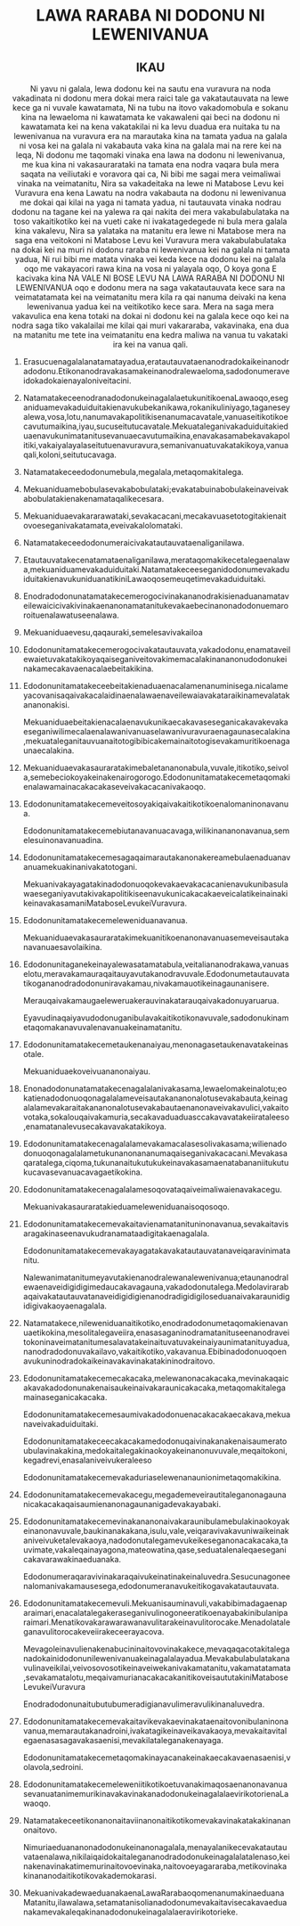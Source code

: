 <h1 align='center'>LAWA RARABA NI DODONU NI LEWENIVANUA</h1>
<h2 align='center'>IKAU</h2>
<p align='center'>Ni yavu ni galala, lewa dodonu kei na sautu ena vuravura na noda vakadinata ni dodonu mera dokai mera raici tale ga vakatautauvata na lewe kece ga ni vuvale kawatamata,
Ni na tubu na itovo vakadomobula e sokanu kina na lewaeloma ni kawatamata ke
vakawaleni qai beci na dodonu ni kawatamata kei na kena vakatakilai ni ka levu duadua era nuitaka tu na lewenivanua na vuravura era na marautaka kina na tamata yadua na galala ni vosa kei na galala ni vakabauta vaka kina na galala mai na rere kei na leqa,
Ni dodonu me taqomaki vinaka ena lawa na dodonu ni lewenivanua, me kua kina ni vakasaurarataki na tamata ena nodra vaqara bula mera saqata na veiliutaki e voravora qai ca,
Ni bibi me sagai mera veimaliwai vinaka na veimatanitu,
Nira sa vakadeitaka na lewe ni Matabose Levu kei Vuravura ena kena Lawatu na nodra vakabauta na dodonu ni lewenivanua me dokai qai kilai na yaga ni tamata yadua, ni tautauvata vinaka nodrau dodonu na tagane kei na yalewa ra qai nakita dei mera vakabulabulataka na toso vakaitikotiko kei na vueti cake ni ivakatagedegede ni bula mera galala kina vakalevu,
Nira sa yalataka na matanitu era lewe ni Matabose mera na saga ena veitokoni ni
Matabose Levu kei Vuravura mera vakabulabulataka na dokai kei na muri ni dodonu raraba ni lewenivanua kei na galala ni tamata yadua,
Ni rui bibi me matata vinaka vei keda kece na dodonu kei na galala oqo me vakayacori rawa kina na vosa ni yalayala oqo,
O koya gona
E kacivaka kina
NA VALE NI BOSE LEVU
NA LAWA RARABA NI DODONU NI LEWENIVANUA oqo e dodonu mera na saga vakatautauvata kece sara na veimatatamata kei na veimatanitu mera kila ra qai nanuma deivaki na kena lewenivanua yadua kei na veitikotiko kece sara. Mera na saga mera vakavulica ena kena totaki na dokai ni dodonu kei na galala kece oqo kei na nodra saga tiko vakalailai me kilai qai muri vakararaba, vakavinaka, ena dua na matanitu me tete ina veimatanitu ena kedra maliwa na vanua tu vakataki ira kei na vanua qali.</p>
<ol>
  <li>
    <p>Erasucuenagalalanatamatayadua,eratautauvataenanodradokaikeinanodradodonu.Etikonanodravakasamakeinanodralewaeloma,sadodonumeraveidokadokaienayaloniveitacini.</p>
  </li>
  <li>
    <p>NatamatakeceenodranadodonukeinagalalaetukunitikoenaLawaoqo,eseganiduamevakaduiduitakienavukubekanikawa,rokanikuliniyago,taganeseyalewa,vosa,lotu,nanumavakapolitikisenanumacavatale,vanuaseitikotikoecavutumaikina,iyau,sucuseitutucavatale.Mekuataleganivakaduiduitakieduaenavukunimatanitusevanuaecavutumaikina,enavakasamabekavakapolitiki,vakaiyalayalaseitutuenavuravura,semanivanuatuvakatakikoya,vanuaqali,koloni,seitutucavaga.</p>
  </li>
  <li>
    <p>Natamatakeceedodonumebula,megalala,metaqomakitalega.</p>
  </li>
  <li>
    <p>Mekuaniduamebobulasevakabobulataki;evakatabuinabobulakeinaveivakabobulatakienakenamataqalikecesara.</p>
  </li>
  <li>
    <p>Mekuaniduaevakararawataki,sevakacacani,mecakavuasetotogitakienaitovoeseganivakatamata,eveivakalolomataki.</p>
  </li>
  <li>
    <p>Natamatakeceedodonumeraicivakatautauvataenaliganilawa.</p>
  </li>
  <li>
    <p>Etautauvatakecenatamataenaliganilawa,merataqomakikecetalegaenalawa,mekuaniduamevakaduiduitaki.NatamatakeceeseganidodonumevakaduiduitakienavukuniduanatikiniLawaoqosemeuqetimevakaduiduitaki.</p>
  </li>
  <li>
    <p>Enodradodonunatamatakecemerogocivinakananodrakisienaduanamataveilewaicicivakivinakaenanonamatanitukevakaebecinanonadodonuemaroroituenalawatuseenalawa.</p>
  </li>
  <li>
    <p>Mekuaniduaevesu,qaqauraki,semelesavivakailoa</p>
  </li>
  <li>
    <p>Edodonunitamatakecemerogocivakatautauvata,vakadodonu,enamataveilewaietuvakatakikoyaqaiseganiveitovakimemacalakinananonudodonukeinakamecakavaenacalaebeitakikina.</p>
  </li>
  <li>
    <p>Edodonunitamatakeceebeitakienaduaenacalamenanuminisega.nicalameyacovanisaqaivakacalaidinaenalawaenaveilewaiavakataraikinamevalatakananonakisi.</p>
    <p>Mekuaniduaebeitakienacalaenavukunikaecakavaseseganicakavakevakaeseganiwilimecalaenalawanivanuaselawanivuravuraenagaunasecalakina,mekuataleganitauvuanaitotogibibicakemainaitotogisevakamuritikoenagaunaecalakina.</p>
  </li>
  <li>
    <p>Mekuaniduaevakasauraratakimebaletananonabula,vuvale,itikotiko,seivola,semebeciokoyakeinakenairogorogo.Edodonunitamatakecemetaqomakienalawamainacakacakaseveivakacacanivakaoqo.</p>
  </li>
  <li>
    <p>Edodonunitamatakecemeveitosoyakiqaivakaitikotikoenalomaninonavanua.</p>
    <p>Edodonunitamatakecemebiutanavanuacavaga,wilikinananonavanua,semelesuinonavanuadina.</p>
  </li>
  <li>
    <p>Edodonunitamatakecemesagaqaimarautakanonakereamebulaenaduanavanuamekuakinanivakatotogani.</p>
    <p>MekuanivakayagatakinadodonuoqokevakaevakacacanienavukunibasulawaeseganiyavutakivakapolitikiseenavukunicakacakaeveicalatikeinainakikeinavakasamaniMataboseLevukeiVuravura.</p>
  </li>
  <li>
    <p>Edodonunitamatakecemeleweniduanavanua.</p>
    <p>Mekuaniduaevakasauraratakimekuanitikoenanonavanuasemeveisautakanavanuaesavolaikina.</p>
  </li>
  <li>
    <p>Edodonunitaganekeinayalewasatamatabula,veitaliananodrakawa,vanuaselotu,meravakamauraqaitauyavutakanodravuvale.Edodonumetautauvatatikogananodradodonuniravakamau,nivakamauotikeinagaunanisere.</p>
    <p>Merauqaivakamaugaeleweruakerauvinakatarauqaivakadonuyaruarua.</p>
    <p>Eyavudinaqaiyavudodonuganibulavakaitikotikonavuvale,sadodonukinametaqomakanavuvalenavanuakeinamatanitu.</p>
  </li>
  <li>
    <p>Edodonunitamatakecemetaukenanaiyau,menonagasetaukenavatakeinasotale.</p>
    <p>Mekuaniduaekoveivuananonaiyau.</p>
  </li>
  <li>
    <p>Enonadodonunatamatakecenagalalanivakasama,lewaelomakeinalotu;eokatienadodonuoqonagalalameveisautakananonalotusevakabauta,keinagalalamevakaraitakananonalotusevakabautaenanonaveivakavulici,vakaitovotaka,sokalouqaivakamuria,secakavaduaduasccakavavatakeiirataleeso,enamatanalevusecakavavakatakikoya.</p>
  </li>
  <li>
    <p>Edodonunitamatakecenagalalamevakamacalasesolivakasama;wilienadodonuoqonagalalametukunanonananumaqaiseganivakacacani.Mevakasaqaratalega,ciqoma,tukunanaitukutukukeinavakasamaenatabananiitukutukucavasevanuacavagaetikokina.</p>
  </li>
  <li>
    <p>Edodonunitamatakecenagalalamesoqovataqaiveimaliwaienavakacegu.</p>
    <p>Mekuanivakasauraratakieduameleweniduanaisoqosoqo.</p>
  </li>
  <li>
    <p>Edodonunitamatakecemevakaitavienamatanituninonavanua,sevakaitavisaragakinaseenavukudranamataadigitakaenagalala.</p>
    <p>Edodonunitamatakecemevakayagatakavakatautauvatanaveiqaravinimatanitu.</p>
    <p>Nalewanimatanitumeyavutakienanodralewanalewenivanua;etaunanodralewaenaveidigidigimedaucakavagauna,vakadodonutalega.Medolavirarabaqaivakatautauvatanaveidigidigienanodradigidigiloseduanaivakaraunidigidigivakaoyaenagalala.</p>
  </li>
  <li>
    <p>Natamatakece,nileweniduanaitikotiko,enodradodonumetaqomakienavanuaetikokina,mesolitalegaveiira,enasasaganinodramatanituseenanodraveitokoninaveimatanitumesalavatakeinaituvatuvakeinaiyaunimatanituyadua,nanodradodonuvakailavo,vakaitikotiko,vakavanua.Ebibinadodonuoqoenavukuninodradokaikeinavakavinakatakininodraitovo.</p>
  </li>
  <li>
    <p>Edodonunitamatakecemecakacaka,melewanonacakacaka,mevinakaqaicakavakadodonunakenaisaukeinaivakaraunicakacaka,metaqomakitalegamainaseganicakacaka.</p>
    <p>Edodonunitamatakecemesaumivakadodonuenacakacakaecakava,mekuanaveivakaduiduitaki.</p>
    <p>Edodonunitamatakeceecakacakamedodonuqaivinakanakenaisaumeratoubulavinakakina,medokaitalegakinaokoyakeinanonuvuvale,meqaitokoni,kegadrevi,enasalaniveivukeraleeso</p>
    <p>Edodonunitamatakecemevakaduriaselewenanaunionimetaqomakikina.</p>
  </li>
  <li>
    <p>Edodonunitamatakecemevakacegu,megademeveirautitaleganonagaunanicakacakaqaisaumienanonagaunanigadevakayabaki.</p>
  </li>
  <li>
    <p>Edodonunitamatakecemevinakananonaivakaraunibulamebulakinaokoyakeinanonavuvale,baukinanakakana,isulu,vale,veiqaravivakavuniwaikeinakaniveivuketalevakaoya,nadodonutalegamevukeikeseganonacakacaka,tauvimate,vakaleqainayagona,mateowatina,qase,seduatalenaleqaeseganicakavarawakinaeduanaka.</p>
    <p>Edodonumeraqaravivinakaraqaivukeinatinakeinaluvedra.Sesucunagoneenalomanivakamausesega,edodonumeranavukeitikogavakatautauvata.</p>
  </li>
  <li>
    <p>Edodonunitamatakecemevuli.Mekuanisauminavuli,vakabibimadagaenaparaimari,enacalatalegakeraseganivulinogoneeratikoenayabakinibulaniparaimari.Menatikovakarawarawanavulitarakeinavulitorocake.Menadolataleganavulitorocakeveiirakeceerayacova.</p>
    <p>Mevagoleinavulienakenabucininaitovovinakakece,mevaqaqacotakitaleganadokainidodonunilewenivanuakeinagalalayadua.Mevakabulabulatakanavulinaveikilai,veivosovosotikeinaveiwekanivakamatanitu,vakamatatamata,sevakamatalotu,meqaivamurianacakacakanitikoveisaututakiniMataboseLevukeiVuravura</p>
    <p>Enodradodonunaitubutubumeradigianavulimeravulikinanaluvedra.</p>
  </li>
  <li>
    <p>Edodonunitamatakecemevakaitavikevakaevinakataenaitovonibulaninonavanua,memarautakanadroini,ivakatagikeinaveikavakaoya,mevakaitavitalegaenasasagavakasaenisi,mevakilataleganakenayaga.</p>
    <p>Edodonunitamatakecemetaqomakinayacanakeinakaecakavaenasaenisi,volavola,sedroini.</p>
  </li>
  <li>
    <p>EdodonunitamatakecemeleweniitikotikoetuvanakimaqosaenanonavanuasevanuatanimemurikinavakavinakanadodonukeinagalalaevirikotorienaLawaoqo.</p>
  </li>
  <li>
    <p>Natamatakeceetikonanonaitaviinanonaitikotikomevakavinakatakakinananonaitovo.</p>
    <p>Nimuriaeduananonadodonukeinanonagalala,menayalanikecevakatautauvataenalawa,nikilaiqaidokaitalegananodradodonukeinagalalatalenaso,keinakenavinakatimemurinaitovoevinaka,naitovoeyagararaba,metikovinakakinananodaitikotikovakademokarasi.</p>
    <p></p>
  </li>
  <li>
    <p>MekuanivakadewaeduanakaenaLawaRarabaoqomenanumakinaeduanaMatanitu,ilawalawa,setamatanisolianadodonumevakaitavisecakavaeduanakamevakaleqakinanadodonukeinagalalaeravirikotorieke.</p>
  </li>
</ol>